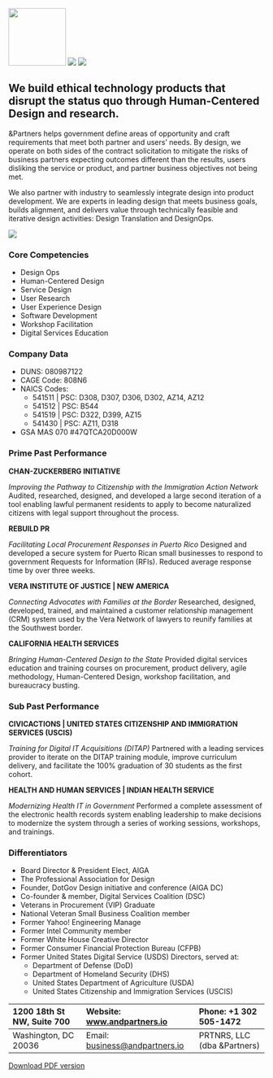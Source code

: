 <img src="https://github.com/prtnrs/prtnrs.github.io/blob/master/assets/images/andpartners_logo_sq.png" height="113"> <img src="https://github.com/prtnrs/prtnrs.github.io/blob/master/assets/images/VA_SDVOSB_Shield.png"> <img src="https://github.com/prtnrs/prtnrs.github.io/blob/master/assets/images/VIP_Shield.png">

## We build ethical technology products that disrupt the status quo through Human-Centered Design and research.

&Partners helps government define areas of opportunity and craft requirements that meet both partner and users’ needs. By design, we operate on both sides of the contract solicitation to mitigate the risks of business partners expecting outcomes different than the results, users disliking the service or product, and partner business objectives not being met.  

We also partner with industry to seamlessly integrate design into product development. We are experts in leading design that meets business goals, builds alignment, and delivers value through technically feasible and iterative design activities: Design Translation and DesignOps.

<img src="https://github.com/prtnrs/prtnrs.github.io/blob/master/assets/images/prtnrs-team.png">

### Core Competencies

  * Design Ops
  * Human-Centered Design
  * Service Design
  * User Research
  * User Experience Design
  * Software Development
  * Workshop Facilitation
  * Digital Services Education

### Company Data
  * DUNS: 080987122
  * CAGE Code: 808N6
  * NAICS Codes: 
     * 541511 | PSC: D308, D307, D306, 
    D302, AZ14, AZ12
    * 541512 | PSC: B544
    * 541519 | PSC: D322, D399, AZ15
    * 541430 | PSC: AZ11, D318
  * GSA MAS 070 #47QTCA20D000W

### Prime Past Performance
**CHAN-ZUCKERBERG INITIATIVE**

*Improving the Pathway to Citizenship with the Immigration Action Network*
Audited, researched, designed, and developed a large second iteration of a tool enabling lawful permanent residents to apply to become naturalized citizens with legal support throughout the process.

**REBUILD PR**

*Facilitating Local Procurement Responses in Puerto Rico*
Designed and developed a secure system for Puerto Rican small businesses to respond to government Requests for Information (RFIs). Reduced average response time by over three weeks.

**VERA INSTITUTE OF JUSTICE | NEW AMERICA**

*Connecting Advocates with Families at the Border*
Researched, designed, developed, trained, and maintained a customer relationship management (CRM) system used by the Vera Network of lawyers to reunify families at the Southwest border.

**CALIFORNIA HEALTH SERVICES**

*Bringing Human-Centered Design to the State*
Provided digital services education and training courses on procurement, product delivery, agile methodology, Human-Centered Design, workshop facilitation, and bureaucracy busting.

### Sub Past Performance
**CIVICACTIONS | UNITED STATES CITIZENSHIP AND IMMIGRATION SERVICES (USCIS)**

*Training for Digital IT Acquisitions (DITAP)*
Partnered with a leading services provider to iterate on the DITAP training module, improve curriculum delivery, and facilitate the 100% graduation of 30 students as the first cohort.

**HEALTH AND HUMAN SERVICES | INDIAN HEALTH SERVICE**

*Modernizing Health IT in Government*
Performed a complete assessment of the electronic health records system enabling leadership to make decisions to modernize the system through a series of working sessions, workshops, and trainings.

### Differentiators
  * Board Director & President Elect, AIGA
  * The Professional Association for Design
  * Founder, DotGov Design initiative and conference (AIGA DC)
  * Co-founder & member, Digital Services Coalition (DSC)
  * Veterans in Procurement (VIP) Graduate
  * National Veteran Small Business Coalition member
  * Former Yahoo! Engineering Manage
  * Former Intel Community member
  * Former White House Creative Director 
  * Former Consumer Financial Protection Bureau (CFPB)
  * Former United States Digital Service (USDS) Directors, served at:
    * Department of Defense (DoD)
    * Department of Homeland Security (DHS)
    * United States Department of Agriculture (USDA)
    * United States Citizenship and Immigration Services (USCIS)

1200 18th St NW, Suite 700 | Website: www.andpartners.io | Phone: +1 302 505-1472
:--- | :--- | :---
Washington, DC 20036 | Email: business@andpartners.io | PRTNRS, LLC (dba &Partners)

[Download PDF version](https://github.com/prtnrs/capability-statement/blob/master/PRTNRS_CapabilityStatement_2019.pdf)

